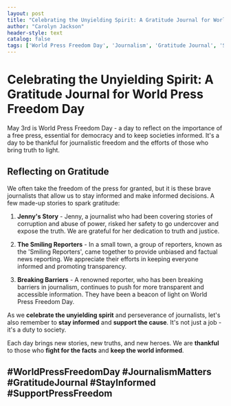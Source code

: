 ```yaml
---
layout: post
title: "Celebrating the Unyielding Spirit: A Gratitude Journal for World Press Freedom Day"
author: "Carolyn Jackson"
header-style: text
catalog: false
tags: ['World Press Freedom Day', 'Journalism', 'Gratitude Journal', 'Stay Informed', 'Support Press Freedom']
---
```


# Celebrating the Unyielding Spirit: A Gratitude Journal for World Press Freedom Day  

May 3rd is World Press Freedom Day - a day to reflect on the importance of a free press, essential for democracy and to keep societies informed. It's a day to be thankful for journalistic freedom and the efforts of those who bring truth to light.  

## Reflecting on Gratitude  

We often take the freedom of the press for granted, but it is these brave journalists that allow us to stay informed and make informed decisions. A few made-up stories to spark gratitude:  

1. **Jenny's Story** - Jenny, a journalist who had been covering stories of corruption and abuse of power, risked her safety to go undercover and expose the truth. We are grateful for her dedication to truth and justice.  

2. **The Smiling Reporters** - In a small town, a group of reporters, known as the 'Smiling Reporters', came together to provide unbiased and factual news reporting. We appreciate their efforts in keeping everyone informed and promoting transparency.  

3. **Breaking Barriers** - A renowned reporter, who has been breaking barriers in journalism, continues to push for more transparent and accessible information. They have been a beacon of light on World Press Freedom Day.  

As we **celebrate the unyielding spirit** and perseverance of journalists, let's also remember to **stay informed** and **support the cause**. It's not just a job - it's a duty to society.  

Each day brings new stories, new truths, and new heroes. We are **thankful** to those who **fight for the facts** and **keep the world informed**.  

## #WorldPressFreedomDay #JournalismMatters #GratitudeJournal #StayInformed #SupportPressFreedom  